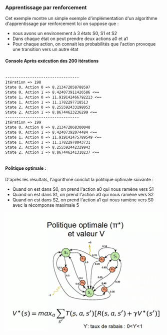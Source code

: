 <h3>Apprentissage par renforcement </h3>

<div>
 Cet exemple montre un simple exemple d'implémentation d'un algorithme
 d'apprentissage par renforcement
 Ici on suppose que : 
 <ul>
 <li>nous avons un environement à 3 états S0, S1 et S2</li>
 <li>Dans chaque état on peut prendre deux actions a0 et a1</li>
  <li>Pour chaque action, on connait les probabilités que l'action provoque une transition vers un autre état</li>
 </ul>
</div>
<div>
<h4>Console Après exécution des 200 itérations</h4>
<pre>
 <code>
---------------------------------
Itération => 198
State 0, Action 0 => 8.213472058788597
State 0, Action 1 => 8.424073911426586 <==
State 1, Action 0 => 11.919142466792213 <==
State 1, Action 1 => 11.1782297718513
State 2, Action 0 => 8.255592433198053
State 2, Action 1 => 8.86744623236299 <==
---------------------------------
Itération => 199
State 0, Action 0 => 8.213472068300048
State 0, Action 1 => 8.42407392074484 <==
State 1, Action 0 => 11.919142475789549 <==
State 1, Action 1 => 11.17822978043731
State 2, Action 0 => 8.255592442329943
State 2, Action 1 => 8.867446241310237 <==
</code>
</pre>
</div>
<div>
 <h4>Politique optimale : </h4>
 D'après les résultats, l'agorithme conclut la politique optimale suivante :
 <ul>
  <li>Quand on est dans S0, on prend l'action a0 qui nous ramène vers S1</li> 
  <li>Quand on est dans S1, on prend l'action a0 qui nous ramène vers S2</li>
  <li>Quand on est dans S2, on prend l'action a1 qui nous ramène vers S0 avec la récomponse maximale 5</li>
</ul>
</div>
<img src="screen.png">